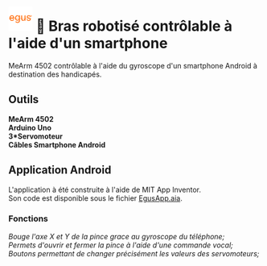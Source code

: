 # ![plot](./Pictures/egus48.png) 🦾 Bras robotisé contrôlable à l'aide d'un smartphone
MeArm 4502 contrôlable à l'aide du gyroscope d'un smartphone Android à destination des handicapés.
## Outils
**MeArm 4502  
Arduino Uno  
3*Servomoteur  
Câbles
Smartphone Android**
## Application Android
L'application à été construite à l'aide de MIT App Inventor.  
Son code est disponible sous le fichier [EgusApp.aia](https://github.com/codeugo/egus/blob/main/EgusApp.aia).
### Fonctions
*Bouge l'axe X et Y de la pince grace au gyroscope du téléphone;  
Permets d'ouvrir et fermer la pince à l'aide d'une commande vocal;  
Boutons permettant de changer précisément les valeurs des servomoteurs;*
